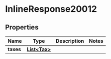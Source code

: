 

# InlineResponse20012


## Properties

Name | Type | Description | Notes
------------ | ------------- | ------------- | -------------
**taxes** | [**List&lt;Tax&gt;**](Tax.md) |  | 



